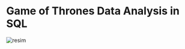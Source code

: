 # Game of Thrones Data Analysis in SQL

![resim](https://www.amazon.com.tr/Game-Thrones-Poster-You-Maxi/dp/B00892PXY4)


